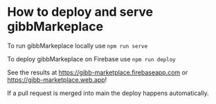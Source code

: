# How to deploy and serve gibbMarkeplace

To run gibbMarkeplace locally use `npm run serve`

To deploy gibbMarkeplace on Firebase use `npm run deploy`

See the results at https://gibb-marketplace.firebaseapp.com or https://gibb-marketplace.web.app!

If a pull request is merged into main the deploy happens automatically.